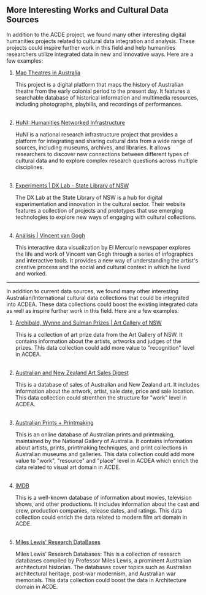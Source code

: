 ## More Interesting Works and Cultural Data Sources
In addition to the ACDE project, we found many other interesting digital humanities projects related to cultural data integration and analysis. These projects could inspire further work in this field and help humanities researchers utilize integrated data in new and innovative ways. Here are a few examples:

1. [Map Theatres in Australia](https://circuit.unimelb.edu.au/)
   
   This project is a digital platform that maps the history of Australian theatre from the early colonial period to the present day. It features a searchable database of historical information and multimedia resources, including photographs, playbills, and recordings of performances.
   <br>
   <br>

2. [HuNI: Humanities Networked Infrastructure](https://huni.net.au/)
   
   HuNI is a national research infrastructure project that provides a platform for integrating and sharing cultural data from a wide range of sources, including museums, archives, and libraries. It allows researchers to discover new connections between different types of cultural data and to explore complex research questions across multiple disciplines.
   <br>
   <br>

3. [Experiments | DX Lab - State Library of NSW](https://dxlab.sl.nsw.gov.au/experiments/)
   
   The DX Lab at the State Library of NSW is a hub for digital experimentation and innovation in the cultural sector. Their website features a collection of projects and prototypes that use emerging technologies to explore new ways of engaging with cultural collections.
   <br>
   <br>

4. [Análisis | Vincent van Gogh](http://infografias.elmercurio.com/20180623-VA-vincentvangogh/)
   
   This interactive data visualization by El Mercurio newspaper explores the life and work of Vincent van Gogh through a series of infographics and interactive tools. It provides a new way of understanding the artist's creative process and the social and cultural context in which he lived and worked.
   
---
In addition to current data sources, we found many other interesting Australian/International cultural data collections that could be integrated into ACDEA. These data collections could boost the existing integrated data as well as  inspire further work in this field. Here are a few examples:

1. [Archibald, Wynne and Sulman Prizes | Art Gallery of NSW](https://www.artgallery.nsw.gov.au/art/prizes/)
   
   This is a collection of art prize data from the Art Gallery of NSW. It contains information about the artists, artworks and judges of the prizes. This data collection could add more value to "recognition" level in ACDEA.
   <br>
   <br>

2. [Australian and New Zealand Art Sales Digest](https://www.aasd.com.au/)
   
   This is a database of sales of Australian and New Zealand art. It includes information about the artwork, artist, sale date, price and sale location. This data collection could strenthen the structure for "work" level in ACDEA.
   <br>
   <br>

3. [Australian Prints + Printmaking](https://www.printsandprintmaking.gov.au/)
   
   This is an online database of Australian prints and printmaking, maintained by the National Gallery of Australia. It contains information about artists, prints, printmaking techniques, and print collections in Australian museums and galleries. This data collection could add more value to "work", "resource" and "place" level in ACDEA which enrich the data related to visual art domain in ACDE.
   <br>
   <br>

4. [IMDB](https://www.imdb.com/)
   
   This is a well-known database of information about movies, television shows, and other productions. It includes information about the cast and crew, production companies, release dates, and ratings. This data collection could enrich the data related to modern film art domain in ACDE.
   <br>
   <br>
   
5. [Miles Lewis' Research DataBases](https://www.mileslewis.net/research-database/index.html)
   
   Miles Lewis' Research Databases: This is a collection of research databases compiled by Professor Miles Lewis, a prominent Australian architectural historian. The databases cover topics such as Australian architectural heritage, post-war modernism, and Australian war memorials. This data collection could boost the data in Architecture domain in ACDE.